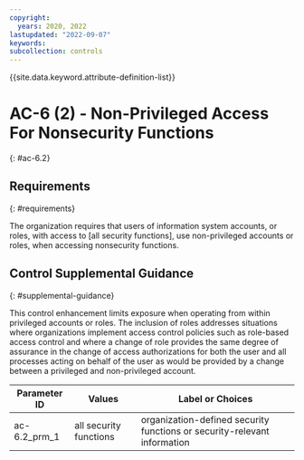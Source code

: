 ```yaml
---
copyright:
  years: 2020, 2022
lastupdated: "2022-09-07"
keywords: 
subcollection: controls
---
```



{{site.data.keyword.attribute-definition-list}}


# AC-6 (2) - Non-Privileged Access For Nonsecurity Functions
{: #ac-6.2}

## Requirements
{: #requirements}

The organization requires that users of information system accounts, or roles, with access to [all security functions], use non-privileged accounts or roles, when accessing nonsecurity functions.

## Control Supplemental Guidance
{: #supplemental-guidance}

This control enhancement limits exposure when operating from within privileged accounts or roles. The inclusion of roles addresses situations where organizations implement access control policies such as role-based access control and where a change of role provides the same degree of assurance in the change of access authorizations for both the user and all processes acting on behalf of the user as would be provided by a change between a privileged and non-privileged account.

| Parameter ID | Values | Label or Choices |
|---|---|---|
| ac-6.2_prm_1 | all security functions | organization-defined security functions or security-relevant information |


